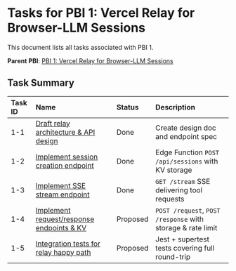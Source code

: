 # Tasks for PBI 1: Vercel Relay for Browser-LLM Sessions

This document lists all tasks associated with PBI 1.

**Parent PBI**: [PBI 1: Vercel Relay for Browser-LLM Sessions](./prd.md)

## Task Summary

| Task ID | Name | Status | Description |
| :------ | :--------------------------------------- | :------- | :--------------------------------- |
| 1-1 | [Draft relay architecture & API design](./1-1.md) | Done | Create design doc and endpoint spec |
| 1-2 | [Implement session creation endpoint](./1-2.md) | Done | Edge Function `POST /api/sessions` with KV storage |
| 1-3 | [Implement SSE stream endpoint](./1-3.md) | Done | `GET /stream` SSE delivering tool requests |
| 1-4 | [Implement request/response endpoints & KV](./1-4.md) | Proposed | `POST /request`, `POST /response` with storage & rate limit |
| 1-5 | [Integration tests for relay happy path](./1-5.md) | Proposed | Jest + supertest tests covering full round-trip | 